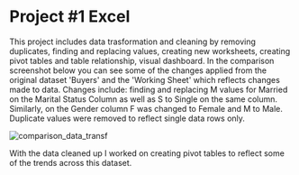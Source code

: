 # Project #1 Excel

This project includes data trasformation and cleaning by removing duplicates, finding and replacing values, creating new worksheets, creating pivot tables and table relationship, visual dashboard. In the comparison screenshot below you can see some of the changes applied from the original dataset 'Buyers' and the 'Working Sheet' which reflects changes made to data. Changes include: finding and replacing M values for Married on the Marital Status Column as well as S to Single on the same column. Similarly, on the Gender column F was changed to Female and M to Male. Duplicate values were removed to reflect single data rows only. 

![comparison_data_transf](https://github.com/user-attachments/assets/afb2d8dc-6644-4b7d-b45c-cb0041b21ec7)

With the data cleaned up I worked on creating pivot tables to reflect some of the trends across this dataset. 


